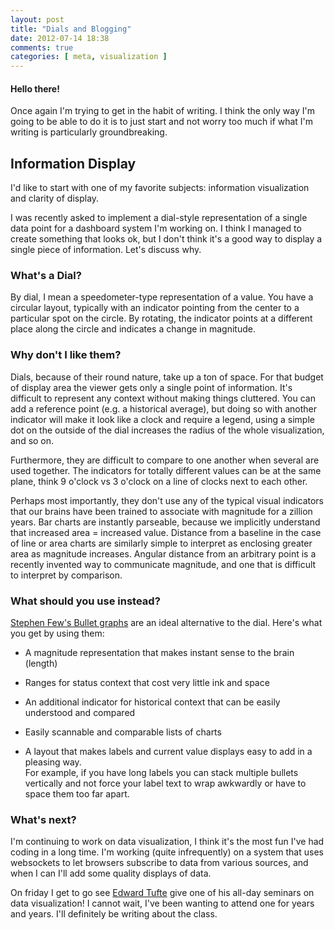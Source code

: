 ```yaml
---
layout: post
title: "Dials and Blogging"
date: 2012-07-14 18:38
comments: true
categories: [ meta, visualization ]
---
```

#### Hello there!
Once again I'm trying to get in the habit of writing.  I think the only way I'm going to be able to do it is to just start and not worry too much if what I'm writing is particularly groundbreaking.

Information Display
-------------------

I'd like to start with one of my favorite subjects: information visualization and clarity of display.

I was recently asked to implement a dial-style representation of a single data point for a dashboard system I'm working on.  I think I managed to create something that looks ok, but I don't think it's a good way to display a single piece of information.  Let's discuss why.

### What's a Dial?

By dial, I mean a speedometer-type representation of a value.  You have a circular layout, typically with an indicator pointing from the center to a particular spot on the circle.  By rotating, the indicator points at a different place along the circle and indicates a change in magnitude.

### Why don't I like them?

Dials, because of their round nature, take up a ton of space.  For that budget of display area the viewer gets only a single point of information.  It's difficult to represent any context without making things cluttered.  You can add a reference point (e.g. a historical average), but doing so with another indicator will make it look like a clock and require a legend, using a simple dot on the outside of the dial increases the radius of the whole visualization, and so on.

Furthermore, they are difficult to compare to one another when several are used together.  The indicators for totally different values can be at the same plane, think 9 o'clock vs 3 o'clock on a line of clocks next to each other.

Perhaps most importantly, they don't use any of the typical visual indicators that our brains have been trained to associate with magnitude for a zillion years.  Bar charts are instantly parseable, because we implicitly understand that increased area = increased value.  Distance from a baseline in the case of line or area charts are similarly simple to interpret as enclosing greater area as magnitude increases.  Angular distance from an arbitrary point is a recently invented way to communicate magnitude, and one that is difficult to interpret by comparison.

### What should you use instead?

[Stephen Few's Bullet graphs](https://en.wikipedia.org/wiki/Bullet_graph) are an ideal alternative to the dial.  Here's what you get by using them:

  * A magnitude representation that makes instant sense to the brain (length)

  * Ranges for status context that cost very little ink and space

  * An additional indicator for historical context that can be easily understood and compared

  * Easily scannable and comparable lists of charts

  * A layout that makes labels and current value displays easy to add in a pleasing way.  
    For example, if you have long labels you can stack multiple bullets vertically and not force your label text to wrap awkwardly or have to space them too far apart.

### What's next?

I'm continuing to work on data visualization, I think it's the most fun I've had coding in a long time.  I'm working (quite infrequently) on a system that uses websockets to let browsers subscribe to data from various sources, and when I can I'll add some quality displays of data.

On friday I get to go see [Edward Tufte](https://en.wikipedia.org/wiki/Edward_Tufte) give one of his all-day seminars on data visualization!  I cannot wait, I've been wanting to attend one for years and years.  I'll definitely be writing about the class.
